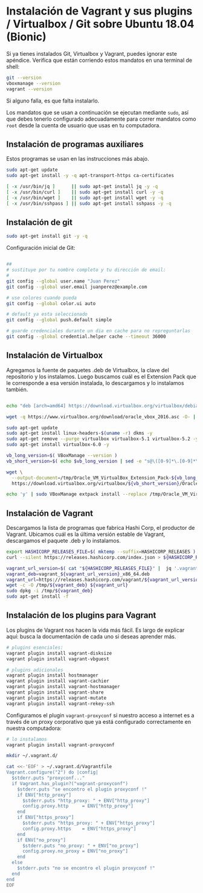 # Instalación de  Vagrant y sus plugins / Virtualbox / Git sobre Ubuntu 18.04 (Bionic)


Si ya tienes instalados Git, Virtualbox y Vagrant, puedes ignorar este apéndice. Verifica que están corriendo estos mandatos en una terminal de shell:

```bash
git --version
vboxmanage --version
vagrant --version
```

Si alguno falla, es que falta instalarlo.

Los mandatos que se usan a continuación se ejecutan mediante `sudo`, así que debes tenerlo configurado adecuadamente para correr mandatos como `root` 
desde la cuenta de usuario que usas en tu computadora.

## Instalación de programas auxiliares

Estos programas se usan en las instrucciones más abajo.

```bash
sudo apt-get update
sudo apt-get install -y -q apt-transport-https ca-certificates

[ -x /usr/bin/jq ]      || sudo apt-get install jq -y -q
[ -x /usr/bin/curl ]    || sudo apt-get install curl -y -q
[ -x /usr/bin/wget ]    || sudo apt-get install wget -y -q
[ -x /usr/bin/sshpass ] || sudo apt-get install sshpass -y -q

```


## Instalación de git

```bash
sudo apt-get install git -y -q
```

Configuración inicial de Git:

```bash

##
# sustituye por tu nombre completo y tu dirección de email:
#
git config --global user.name "Juan Perez"
git config --global user.email juanperez@example.com

# use colores cuando pueda
git config --global color.ui auto

# default ya esta seleccionado
git config --global push.default simple

# guarde credenciales durante un dia en cache para no repreguntarlas
git config --global credential.helper cache --timeout 36000

```

## Instalación de Virtualbox


Agregamos la fuente de paquetes .deb de Virtualbox, la clave del repositorio y los instalamos.  Luego buscamos cuál es el Extension Pack que le corresponde
a esa versión instalada, lo descargamos y lo instalamos también.

```bash

echo "deb [arch=amd64] https://download.virtualbox.org/virtualbox/debian $(lsb_release -c -s) contrib" | sudo tee /etc/apt/sources.list.d/virtualbox.list

wget -q https://www.virtualbox.org/download/oracle_vbox_2016.asc -O- | sudo apt-key add -

sudo apt-get update
sudo apt-get install linux-headers-$(uname -r) dkms -y
sudo apt-get remove --purge virtualbox virtualbox-5.1 virtualbox-5.2 -y
sudo apt-get install virtualbox-6.0 -y

vb_long_version=$( VBoxManage --version )
vb_short_version=$( echo $vb_long_version | sed -e "s@\([0-9]*\.[0-9]*\.[0-9]*\)r.*@\\1@" )

wget \
  --output-document=/tmp/Oracle_VM_VirtualBox_Extension_Pack-${vb_long_version}.vbox-extpack \
  https://download.virtualbox.org/virtualbox/${vb_short_version}/Oracle_VM_VirtualBox_Extension_Pack-$(echo ${vb_long_version} | tr "r" "-"  ).vbox-extpack

echo 'y' | sudo VBoxManage extpack install --replace /tmp/Oracle_VM_VirtualBox_Extension_Pack-${vb_long_version}.vbox-extpack


```


## Instalación de Vagrant

Descargamos la lista de programas que fabrica Hashi Corp, el productor de Vagrant. Ubicamos cuál es la última versión estable de Vagrant, descargamos
el paquete .deb y lo instalamos.

```bash
export HASHICORP_RELEASES_FILE=$( mktemp --suffix=HASHICORP_RELEASES )
curl --silent https://releases.hashicorp.com/index.json > ${HASHICORP_RELEASES_FILE}

vagrant_url_version=$( cat "${HASHICORP_RELEASES_FILE}" |  jq '.vagrant.versions| .[] | .version' | sort -rV | sed -n  's/\("[0-9]*\.[0-9]*\.[0-9]*"\)/\1/p' | head -n1  | tr -d '"')
vagrant_deb=vagrant_${vagrant_url_version}_x86_64.deb
vagrant_url=https://releases.hashicorp.com/vagrant/${vagrant_url_version}/${vagrant_deb}
wget -c -O /tmp/${vagrant_deb} ${vagrant_url}
sudo dpkg -i /tmp/${vagrant_deb}
sudo apt-get install -f

```


## Instalación de los plugins para Vagrant

Los plugins de Vagrant nos hacen la vida más fácil.  Es largo de explicar aquí: busca la documentación de cada uno si deseas aprender más.

```bash
# plugins esenciales:
vagrant plugin install vagrant-disksize
vagrant plugin install vagrant-vbguest

# plugins adicionales
vagrant plugin install hostmanager
vagrant plugin install vagrant-cachier
vagrant plugin install vagrant-hostmanager
vagrant plugin install vagrant-share
vagrant plugin install vagrant-mutate
vagrant plugin install vagrant-rekey-ssh

```


Configuramos el plugin `vagrant-proxyconf` si nuestro acceso a internet es a través de un proxy corporativo que ya está configurado correctamente en nuestra computadora:

```bash
# lo instalamos
vagrant plugin install vagrant-proxyconf

mkdir ~/.vagrant.d/

cat <<-'EOF' > ~/.vagrant.d/Vagrantfile
Vagrant.configure("2") do |config|
  $stderr.puts "proxyconf..."
  if Vagrant.has_plugin?("vagrant-proxyconf")
    $stderr.puts "se encontro el plugin proxyconf !"
    if ENV["http_proxy"]
      $stderr.puts "http_proxy: " + ENV["http_proxy"]
      config.proxy.http     = ENV["http_proxy"]
    end
    if ENV["https_proxy"]
      $stderr.puts "https_proxy: " + ENV["https_proxy"]
      config.proxy.https    = ENV["https_proxy"]
    end
    if ENV["no_proxy"]
      $stderr.puts "no_proxy: " + ENV["no_proxy"]
      config.proxy.no_proxy = ENV["no_proxy"]
    end
  else
    $stderr.puts "no se encontro el plugin proxyconf !"
  end
end
EOF

```


